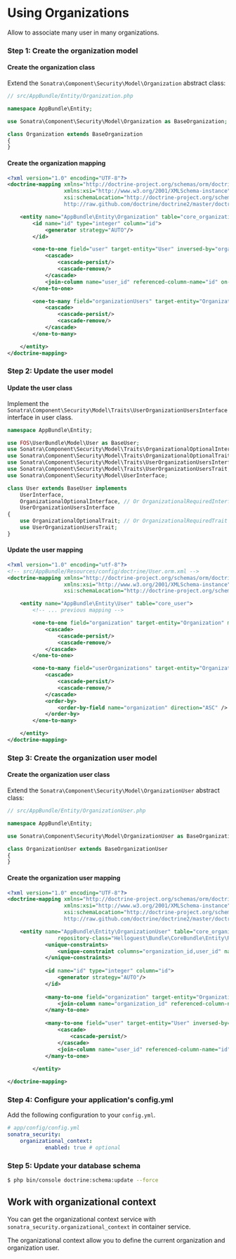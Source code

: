 Using Organizations
===================

Allow to associate many user in many organizations.

### Step 1: Create the organization model

#### Create the organization class

Extend the `Sonatra\Component\Security\Model\Organization` abstract class:

```php
// src/AppBundle/Entity/Organization.php

namespace AppBundle\Entity;

use Sonatra\Component\Security\Model\Organization as BaseOrganization;

class Organization extends BaseOrganization
{
}
```

#### Create the organization mapping

```xml
<?xml version="1.0" encoding="UTF-8"?>
<doctrine-mapping xmlns="http://doctrine-project.org/schemas/orm/doctrine-mapping"
                  xmlns:xsi="http://www.w3.org/2001/XMLSchema-instance"
                  xsi:schemaLocation="http://doctrine-project.org/schemas/orm/doctrine-mapping
                  http://raw.github.com/doctrine/doctrine2/master/doctrine-mapping.xsd">

    <entity name="AppBundle\Entity\Organization" table="core_organization">
        <id name="id" type="integer" column="id">
            <generator strategy="AUTO"/>
        </id>

        <one-to-one field="user" target-entity="User" inversed-by="organization">
            <cascade>
                <cascade-persist/>
                <cascade-remove/>
            </cascade>
            <join-column name="user_id" referenced-column-name="id" on-delete="CASCADE" />
        </one-to-one>

        <one-to-many field="organizationUsers" target-entity="OrganizationUser" mapped-by="organization" fetch="EXTRA_LAZY">
            <cascade>
                <cascade-persist/>
                <cascade-remove/>
            </cascade>
        </one-to-many>

    </entity>
</doctrine-mapping>
```

### Step 2: Update the user model

#### Update the user class

Implement the `Sonatra\Component\Security\Model\Traits\UserOrganizationUsersInterface` interface in user class.

```php
namespace AppBundle\Entity;

use FOS\UserBundle\Model\User as BaseUser;
use Sonatra\Component\Security\Model\Traits\OrganizationalOptionalInterface;
use Sonatra\Component\Security\Model\Traits\OrganizationalOptionalTrait;
use Sonatra\Component\Security\Model\Traits\UserOrganizationUsersInterface;
use Sonatra\Component\Security\Model\Traits\UserOrganizationUsersTrait;
use Sonatra\Component\Security\Model\UserInterface;

class User extends BaseUser implements
    UserInterface,
    OrganizationalOptionalInterface, // Or OrganizationalRequiredInterface
    UserOrganizationUsersInterface
{
    use OrganizationalOptionalTrait; // Or OrganizationalRequiredTrait
    use UserOrganizationUsersTrait;
}
```

#### Update the user mapping

```xml
<?xml version="1.0" encoding="utf-8"?>
<!-- src/AppBundle/Resources/config/doctrine/User.orm.xml -->
<doctrine-mapping xmlns="http://doctrine-project.org/schemas/orm/doctrine-mapping"
                  xmlns:xsi="http://www.w3.org/2001/XMLSchema-instance"
                  xsi:schemaLocation="http://doctrine-project.org/schemas/orm/doctrine-mapping http://doctrine-project.org/schemas/orm/doctrine-mapping.xsd">

    <entity name="AppBundle\Entity\User" table="core_user">
        <!-- ... previous mapping -->

        <one-to-one field="organization" target-entity="Organization" mapped-by="user" orphan-removal="true" fetch="EAGER">
            <cascade>
                <cascade-persist/>
                <cascade-remove/>
            </cascade>
        </one-to-one>

        <one-to-many field="userOrganizations" target-entity="OrganizationUser" orphan-removal="true" mapped-by="user" fetch="EXTRA_LAZY">
            <cascade>
                <cascade-persist/>
                <cascade-remove/>
            </cascade>
            <order-by>
                <order-by-field name="organization" direction="ASC" />
            </order-by>
        </one-to-many>

    </entity>
</doctrine-mapping>
```

### Step 3: Create the organization user model

#### Create the organization user class

Extend the `Sonatra\Component\Security\Model\OrganizationUser` abstract class:

```php
// src/AppBundle/Entity/OrganizationUser.php

namespace AppBundle\Entity;

use Sonatra\Component\Security\Model\OrganizationUser as BaseOrganizationUser;

class OrganizationUser extends BaseOrganizationUser
{
}
```

#### Create the organization user mapping

```xml
<?xml version="1.0" encoding="UTF-8"?>
<doctrine-mapping xmlns="http://doctrine-project.org/schemas/orm/doctrine-mapping"
                  xmlns:xsi="http://www.w3.org/2001/XMLSchema-instance"
                  xsi:schemaLocation="http://doctrine-project.org/schemas/orm/doctrine-mapping
                  http://raw.github.com/doctrine/doctrine2/master/doctrine-mapping.xsd">

    <entity name="AppBundle\Entity\OrganizationUser" table="core_organization_user"
                repository-class="Helloguest\Bundle\CoreBundle\Entity\Repository\OrganizationUserRepository">
            <unique-constraints>
                <unique-constraint columns="organization_id,user_id" name="organization_unique_user_idx" />
            </unique-constraints>
    
            <id name="id" type="integer" column="id">
                <generator strategy="AUTO"/>
            </id>
    
            <many-to-one field="organization" target-entity="Organization" inversed-by="organizationUsers">
                <join-column name="organization_id" referenced-column-name="id" on-delete="CASCADE" nullable="false" />
            </many-to-one>
    
            <many-to-one field="user" target-entity="User" inversed-by="userOrganizations">
                <cascade>
                    <cascade-persist/>
                </cascade>
                <join-column name="user_id" referenced-column-name="id" on-delete="CASCADE" />
            </many-to-one>
    
        </entity>

</doctrine-mapping>
```

### Step 4: Configure your application's config.yml

Add the following configuration to your `config.yml`.

```yaml
# app/config/config.yml
sonatra_security:
    organizational_context:
            enabled: true # optional
```

### Step 5: Update your database schema

```bash
$ php bin/console doctrine:schema:update --force
```

## Work with organizational context

You can get the organizational context service with `sonatra_security.organizational_context`
in container service.

The organizational context allow you to define the current organization
and organization user.
